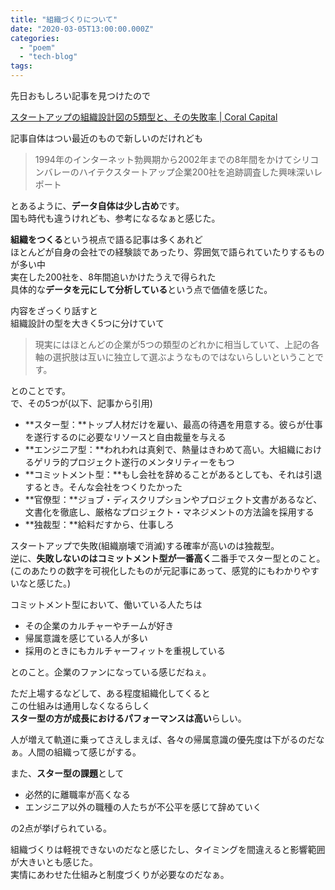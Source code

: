 ```yaml
---
title: "組織づくりについて"
date: "2020-03-05T13:00:00.000Z"
categories: 
  - "poem"
  - "tech-blog"
tags: 
---
```


先日おもしろい記事を見つけたので

[スタートアップの組織設計図の5類型と、その失敗率 | Coral Capital](https://coralcap.co/2020/03/organizational-blueprints/)

記事自体はつい最近のもので新しいのだけれども

> 1994年のインターネット勃興期から2002年までの8年間をかけてシリコンバレーのハイテクスタートアップ企業200社を追跡調査した興味深いレポート

とあるように、**データ自体は少し古め**です。  
国も時代も違うけれども、参考になるなぁと感じた。

**組織をつくる**という視点で語る記事は多くあれど  
ほとんどが自身の会社での経験談であったり、雰囲気で語られていたりするものが多い中  
実在した200社を、8年間追いかけたうえで得られた  
具体的な**データを元にして分析している**という点で価値を感じた。

内容をざっくり話すと  
組織設計の型を大きく5つに分けていて

> 現実にはほとんどの企業が5つの類型のどれかに相当していて、上記の各軸の選択肢は互いに独立して選ぶようなものではないらしいということです。

とのことです。  
で、その5つが(以下、記事から引用)

- **スター型：**トップ人材だけを雇い、最高の待遇を用意する。彼らが仕事を遂行するのに必要なリソースと自由裁量を与える
- **エンジニア型：**われわれは真剣で、熱量はきわめて高い。大組織におけるゲリラ的プロジェクト遂行のメンタリティーをもつ
- **コミットメント型：**もし会社を辞めることがあるとしても、それは引退するとき。そんな会社をつくりたかった
- **官僚型：**ジョブ・ディスクリプションやプロジェクト文書があるなど、文書化を徹底し、厳格なプロジェクト・マネジメントの方法論を採用する
- **独裁型：**給料だすから、仕事しろ

スタートアップで失敗(組織崩壊で消滅)する確率が高いのは独裁型。  
逆に、**失敗しないのはコミットメント型が一番高く**二番手でスター型とのこと。  
(このあたりの数字を可視化したものが元記事にあって、感覚的にもわかりやすいなと感じた。)

コミットメント型において、働いている人たちは

- その企業のカルチャーやチームが好き
- 帰属意識を感じている人が多い
- 採用のときにもカルチャーフィットを重視している

とのこと。企業のファンになっている感じだねぇ。

ただ上場するなどして、ある程度組織化してくると  
この仕組みは通用しなくなるらしく  
**スター型の方が成長におけるパフォーマンスは高い**らしい。

人が増えて軌道に乗ってさえしまえば、各々の帰属意識の優先度は下がるのだなぁ。人間の組織って感じがする。

また、**スター型の課題**として

- 必然的に離職率が高くなる
- エンジニア以外の職種の人たちが不公平を感じて辞めていく

の2点が挙げられている。

組織づくりは軽視できないのだなと感じたし、タイミングを間違えると影響範囲が大きいとも感じた。  
実情にあわせた仕組みと制度づくりが必要なのだなぁ。
